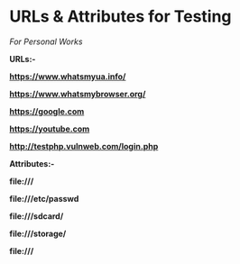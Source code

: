 # URLs & Attributes for Testing
<i>For Personal Works </i>
 
<b> URLs:-

https://www.whatsmyua.info/

https://www.whatsmybrowser.org/

https://google.com

https://youtube.com

http://testphp.vulnweb.com/login.php

<b> Attributes:-</b>

file:///

file:///etc/passwd

file:///sdcard/

file:///storage/

file:///


